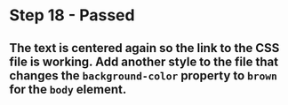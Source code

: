 # Step 18 - Passed
## The text is centered again so the link to the CSS file is working. Add another style to the file that changes the `background-color` property to `brown` for the `body` element.
